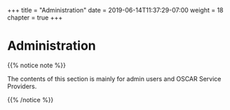 +++
title = "Administration"
date = 2019-06-14T11:37:29-07:00
weight = 18
chapter = true
+++

# Administration

{{% notice note %}}
<p>
The contents of this section is mainly for admin users and OSCAR Service Providers.
</p>
{{% /notice %}}
